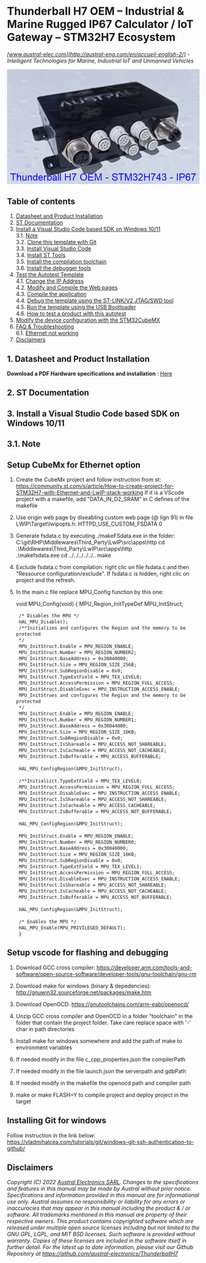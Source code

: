 # Thunderball H7 OEM – Industrial & Marine Rugged IP67 Calculator / IoT Gateway – STM32H7 Ecosystem
*[www.austral-elec.com](http://austral-eng.com/en/accueil-english-2/) - Intelligent Technologies for Marine, Industrial IoT and Unmanned Vehicles*  

[![ThunderballH7](/SDK/images/Thunderball_H7_OEM.png)](https://austral-eng.com/en/thunderball-h7-oem-industrial-marine-rugged-ip67-mission-calculator-iot-gateway/)

## Table of contents
1. [Datasheet and Product Installation](#hardware)  
2. [ST Documentation](#st)  
3. [Install a Visual Studio Code based SDK on Windows 10/11](#install)  
3.1. [Note](#note)  
3.2. [Clone this template with Git](#git)  
3.3. [Install Visual Studio Code](#vscode)  
3.4. [Install ST Tools](#st_tools)  
3.5. [Install the compilation toolchain](#toolchain)  
3.6. [Install the debugger tools](#openocd)  
4. [Test the Autotest Template](#test)  
4.1. [Change the IP Address](#ip)  
4.2. [Modify and Compile the Web pages](#web)  
4.3. [Compile the application](#compile)  
4.4. [Debug the template using the ST-LINK/V2 JTAG/SWD tool](#debug)  
4.5. [Run the template using the USB Bootloader](#bootload)  
4.6. [How to test a product with this autotest](#autotest)
5. [Modify the device configuration with the STM32CubeMX](#faq)
6. [FAQ & Troubleshooting](#faq)  
6.1. [Ethernet not working](#ethernet)  
7.   [Disclaimers](#disclamers)

## 1. Datasheet and Product Installation <a name="hardware"></a>

**Download a PDF Hardware specifications and installation** : [Here](https://github.com/austral-electronics/ThunderballH7/tree/main/SDK/doc/Thunderball_H7_OEM_03_Datasheet.pdf)

## 2. ST Documentation <a name="st"></a>

## 3. Install a Visual Studio Code based SDK on Windows 10/11 <a name="install"></a>
## 3.1. Note <a name="note"></a>

## Setup CubeMx for Ethernet option
1. Create the CubeMx project and follow instruction from st:    
        https://community.st.com/s/article/How-to-create-project-for-STM32H7-with-Ethernet-and-LwIP-stack-working
    If it is a VScode project with a makefile, add "DATA_IN_D2_SRAM" in C defines of the makefile


2.  Use origin web page by diseabling custom web page (@ lign 91) in file LWIP\Target\lwipopts.h:
    HTTPD_USE_CUSTOM_FSDATA 0

3. Generate fsdata.c by executing ./makeFSdata.exe in the folder: C:\git\RHP\Middlewares\Third_Party\LwIP\src\apps\http
    cd .\Middlewares\Third_Party\LwIP\src\apps\http\
    .\makefsdata.exe
    cd ../../../../../..
    make

4. Exclude fsdata.c from compilation. right clic on file fsdata.c and then "Ressource configuration/exclude". If fsdata.c is hidden, right clic on project and the refresh.

5. In the main.c file replace MPU_Config function by this one:

    void MPU_Config(void)
    {
        MPU_Region_InitTypeDef MPU_InitStruct;

        /* Disables the MPU */
        HAL_MPU_Disable();
        /**Initializes and configures the Region and the memory to be protected 
        */
        MPU_InitStruct.Enable = MPU_REGION_ENABLE;
        MPU_InitStruct.Number = MPU_REGION_NUMBER2;
        MPU_InitStruct.BaseAddress = 0x30040000;
        MPU_InitStruct.Size = MPU_REGION_SIZE_256B;
        MPU_InitStruct.SubRegionDisable = 0x0;
        MPU_InitStruct.TypeExtField = MPU_TEX_LEVEL0;
        MPU_InitStruct.AccessPermission = MPU_REGION_FULL_ACCESS;
        MPU_InitStruct.DisableExec = MPU_INSTRUCTION_ACCESS_ENABLE;
        MPU_InitStrues and configures the Region and the memory to be protected 
        */
        MPU_InitStruct.Enable = MPU_REGION_ENABLE;
        MPU_InitStruct.Number = MPU_REGION_NUMBER1;
        MPU_InitStruct.BaseAddress = 0x30044000;
        MPU_InitStruct.Size = MPU_REGION_SIZE_16KB;
        MPU_InitStruct.SubRegionDisable = 0x0;
        MPU_InitStruct.IsShareable = MPU_ACCESS_NOT_SHAREABLE;
        MPU_InitStruct.IsCacheable = MPU_ACCESS_NOT_CACHEABLE;
        MPU_InitStruct.IsBufferable = MPU_ACCESS_BUFFERABLE;

        HAL_MPU_ConfigRegion(&MPU_InitStruct);

        /**Initializct.TypeExtField = MPU_TEX_LEVEL0;
        MPU_InitStruct.AccessPermission = MPU_REGION_FULL_ACCESS;
        MPU_InitStruct.DisableExec = MPU_INSTRUCTION_ACCESS_ENABLE;
        MPU_InitStruct.IsShareable = MPU_ACCESS_NOT_SHAREABLE;
        MPU_InitStruct.IsCacheable = MPU_ACCESS_CACHEABLE;
        MPU_InitStruct.IsBufferable = MPU_ACCESS_NOT_BUFFERABLE;

        HAL_MPU_ConfigRegion(&MPU_InitStruct);

        MPU_InitStruct.Enable = MPU_REGION_ENABLE;
        MPU_InitStruct.Number = MPU_REGION_NUMBER0;
        MPU_InitStruct.BaseAddress = 0x30040000;
        MPU_InitStruct.Size = MPU_REGION_SIZE_16KB;
        MPU_InitStruct.SubRegionDisable = 0x0;
        MPU_InitStruct.TypeExtField = MPU_TEX_LEVEL1;
        MPU_InitStruct.AccessPermission = MPU_REGION_FULL_ACCESS;
        MPU_InitStruct.DisableExec = MPU_INSTRUCTION_ACCESS_ENABLE;
        MPU_InitStruct.IsShareable = MPU_ACCESS_NOT_SHAREABLE;
        MPU_InitStruct.IsCacheable = MPU_ACCESS_NOT_CACHEABLE;
        MPU_InitStruct.IsBufferable = MPU_ACCESS_NOT_BUFFERABLE;
        
        HAL_MPU_ConfigRegion(&MPU_InitStruct);

        /* Enables the MPU */
        HAL_MPU_Enable(MPU_PRIVILEGED_DEFAULT);
        }

## Setup vscode for flashing and debugging

1. Download GCC cross compiler:
    https://developer.arm.com/tools-and-software/open-source-software/developer-tools/gnu-toolchain/gnu-rm

2. Download make for windows (binary & depedencies):
    http://gnuwin32.sourceforge.net/packages/make.htm


3. Download OpenOCD:
    https://gnutoolchains.com/arm-eabi/openocd/

4. Unzip GCC cross compiler and OpenOCD in a folder "toolchain" in the folder that contain the project folder. Take care replace space with '-' char in path directories

5. Install make for windows somewhere and add the path of make to environment variables

6. If needed modify in the file c_cpp_properties.json the compilerPath
7. If needed modify in the file launch.json the serverpath and gdbPath
7. If needed modify in the makefile the openocd path and compiler path 

8. make or make FLASH=Y to compile project and deploy project in the target

## Installing Git for windows
Follow instruction in the link below:
https://vladmihalcea.com/tutorials/git/windows-git-ssh-authentication-to-github/

## Disclaimers <a name="disclamers"></a>
*Copyright (C) 2022 [Austral Electronics SARL](http://austral-eng.com/en/accueil-english-2/). Changes to the specifications and features in this manual may be made by Austral without prior notice. Specifications and information provided in this manual are for informational use only. Austral assumes no responsibility or liability for any errors or inaccuracies that may appear in this manual including the product & / or software. All trademarks mentioned in this manual are property of their respective owners. This product contains copyrighted software which are released under multiple open source licenses including but not limited to the GNU GPL, LGPL, and MIT BSD licenses. Such software is provided without warranty. Copies of these licenses are included in the software itself in further detail. For the latest up to date information, please visit our Github Repository at https://github.com/austral-electronics/ThunderballH7*


